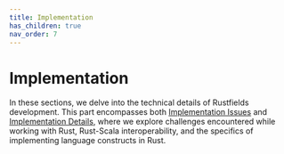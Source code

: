 ```yaml
---
title: Implementation
has_children: true
nav_order: 7
---
```


# Implementation

In these sections, we delve into the technical details of Rustfields development. 
This part encompasses both [Implementation Issues](implementation-issues.md) and [Implementation Details](implementation-details.md), 
where we explore challenges encountered while working with Rust, Rust-Scala interoperability, and the specifics of implementing language constructs in Rust.